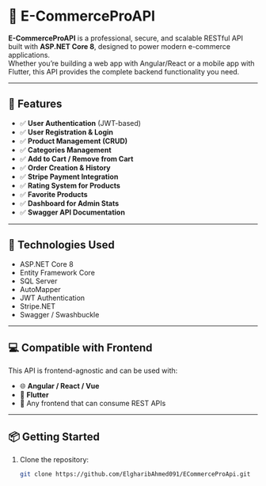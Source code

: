 # 🛒 E-CommerceProAPI

**E-CommerceProAPI** is a professional, secure, and scalable RESTful API built with **ASP.NET Core 8**, designed to power modern e-commerce applications.  
Whether you’re building a web app with Angular/React or a mobile app with Flutter, this API provides the complete backend functionality you need.

---

## 🚀 Features

- ✅ **User Authentication** (JWT-based)
- ✅ **User Registration & Login**
- ✅ **Product Management (CRUD)**
- ✅ **Categories Management**
- ✅ **Add to Cart / Remove from Cart**
- ✅ **Order Creation & History**
- ✅ **Stripe Payment Integration**
- ✅ **Rating System for Products**
- ✅ **Favorite Products**
- ✅ **Dashboard for Admin Stats**
- ✅ **Swagger API Documentation**

---

## 🧰 Technologies Used

- ASP.NET Core 8
- Entity Framework Core
- SQL Server
- AutoMapper
- JWT Authentication
- Stripe.NET
- Swagger / Swashbuckle

---

## 💻 Compatible with Frontend

This API is frontend-agnostic and can be used with:

- 🌐 **Angular / React / Vue**
- 📱 **Flutter**
- 🧩 Any frontend that can consume REST APIs

---

## 📦 Getting Started

1. Clone the repository:
   ```bash
   git clone https://github.com/ElgharibAhmed091/ECommerceProApi.git


